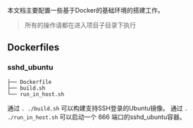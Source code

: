 本文档主要配置一些基于Docker的基础环境的搭建工作。

> 所有的操作请都在进入项目子目录下执行

## Dockerfiles

### sshd_ubuntu

```
├── Dockerfile
├── build.sh
└── run_in_host.sh
```

通过 `. ./build.sh` 可以构建支持SSH登录的Ubuntu镜像。 通过 `. ./run_in_host.sh` 可以启动一个 666 端口的sshd_ubuntu容器。

